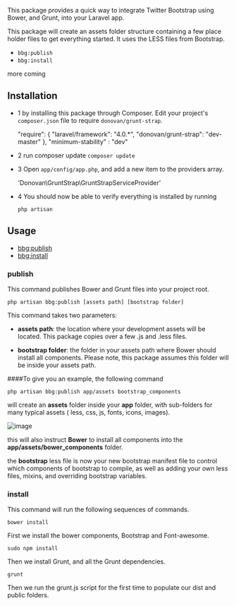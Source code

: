 This package provides a quick way to integrate Twitter Bootstrap using Bower, and Grunt, into your Laravel app. 

This package will create an assets folder structure containing a few place holder files to get everything started. It uses the LESS files from Bootstrap.

- `bbg:publish`
- `bbg:install`

more coming


## Installation

* 1 by installing this package through Composer. Edit your project's `composer.json` file to require `donovan/grunt-strap`.

	"require": {
		"laravel/framework": "4.0.*",
		"donovan/grunt-strap": "dev-master"
	},
	"minimum-stability" : "dev"


* 2 run composer update
 `composer update`



* 3 Open `app/config/app.php`, and add a new item to the providers array.

     'Donovan\GruntStrap\GruntStrapServiceProvider'

* 4 You should now be able to verify everything is installed by running

    `php artisan`
    
## Usage


- [bbg:publish](#publish)
- [bbg:install](#install)


### publish

This command publishes Bower and Grunt files into your project root. 

    php artisan bbg:publish [assets path] [bootstrap folder]
    
    
This command takes two parameters:

* **assets path**:  the location where your development assets will be located. This package copies over a few .js and .less files. 
 
* **bootstrap folder**:  the folder in your assets path where Bower should install all components. Please note, this package assumes this folder will be inside your assets path. 



####To give you an example, the following command 

	php artisan bbg:publish app/assets bootstrap_components
	
	
will create an **assets** folder inside your **app** folder, with sub-folders for many typical assets ( less, css, js, fonts, icons, images). 

![image](https://dl.dropboxusercontent.com/s/1e9wf6st8fv88pa/folder_assets.png)


this will also instruct **Bower** to install all components into the **app/assets/bower_components** folder. 

the **bootstrap** less file is now your new bootstrap manifest file to control which components of bootstrap to compile, as well as adding your own less files, mixins, and overriding bootstrap variables. 



### install

This command will run the following sequences of commands. 



	bower install
First we install the bower components, Bootstrap and Font-awesome. 

	sudo npm install
	
Then we install Grunt, and all the Grunt dependencies. 


	grunt


Then we run the grunt.js script for the first time to populate our dist and public folders. 